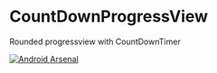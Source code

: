 # CountDownProgressView

Rounded progressview with CountDownTimer

[![Android Arsenal](https://img.shields.io/badge/Android%20Arsenal-CountDownProgressView-yellowgreen.svg?style=flat-square)](http://android-arsenal.com/details/1/4542)
